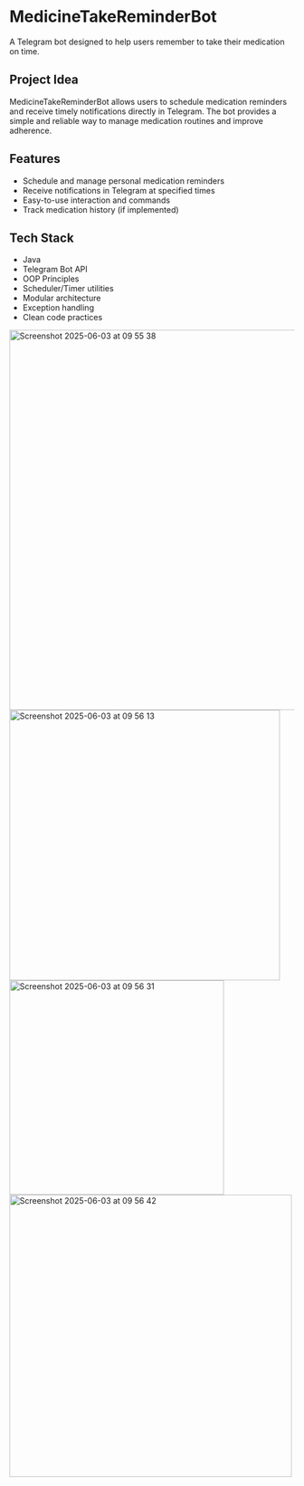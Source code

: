 # MedicineTakeReminderBot

A Telegram bot designed to help users remember to take their medication on time.

## Project Idea

MedicineTakeReminderBot allows users to schedule medication reminders and receive timely notifications directly in Telegram. The bot provides a simple and reliable way to manage medication routines and improve adherence.

## Features

- Schedule and manage personal medication reminders
- Receive notifications in Telegram at specified times
- Easy-to-use interaction and commands
- Track medication history (if implemented)

## Tech Stack

- Java
- Telegram Bot API
- OOP Principles
- Scheduler/Timer utilities
- Modular architecture
- Exception handling
- Clean code practices

<img width="672" alt="Screenshot 2025-06-03 at 09 55 38" src="https://github.com/user-attachments/assets/b4359506-146d-4961-8210-b5b7f332e038" />

<img width="478" alt="Screenshot 2025-06-03 at 09 56 13" src="https://github.com/user-attachments/assets/524d7957-39e2-44cf-a75a-ccd94781b033" />

<img width="379" alt="Screenshot 2025-06-03 at 09 56 31" src="https://github.com/user-attachments/assets/60d59a6b-2389-474e-a4b9-efdf976c8b7c" />
<img width="499" alt="Screenshot 2025-06-03 at 09 56 42" src="https://github.com/user-attachments/assets/072e2b9c-a65e-4977-93b8-7480cbe74682" />

